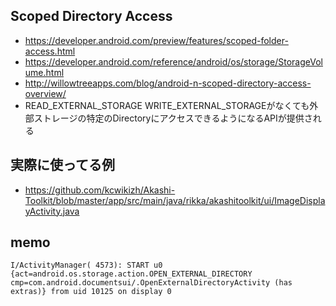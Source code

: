 ## Scoped Directory Access

* https://developer.android.com/preview/features/scoped-folder-access.html
* https://developer.android.com/reference/android/os/storage/StorageVolume.html
* http://willowtreeapps.com/blog/android-n-scoped-directory-access-overview/
* READ_EXTERNAL_STORAGE WRITE_EXTERNAL_STORAGEがなくても外部ストレージの特定のDirectoryにアクセスできるようになるAPIが提供される

## 実際に使ってる例

* https://github.com/kcwikizh/Akashi-Toolkit/blob/master/app/src/main/java/rikka/akashitoolkit/ui/ImageDisplayActivity.java

## memo

```
I/ActivityManager( 4573): START u0 {act=android.os.storage.action.OPEN_EXTERNAL_DIRECTORY cmp=com.android.documentsui/.OpenExternalDirectoryActivity (has extras)} from uid 10125 on display 0
```